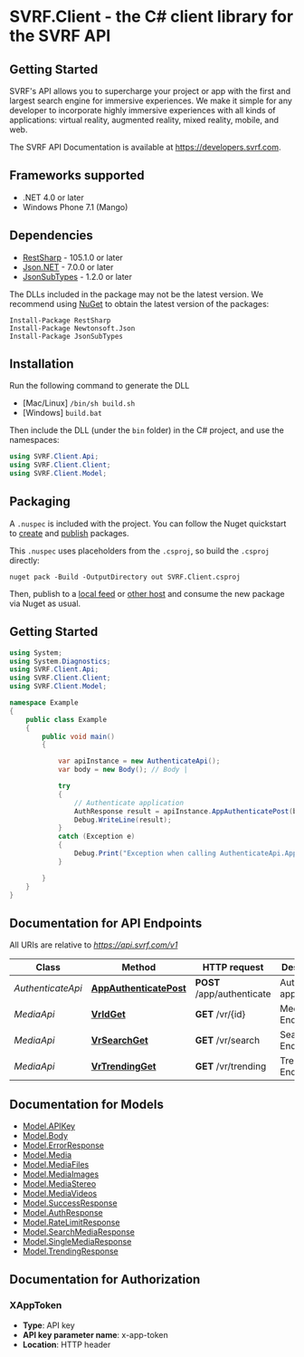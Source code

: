 # SVRF.Client - the C# client library for the SVRF API

## Getting Started

SVRF's API allows you to supercharge your project or app with the first and largest search engine for immersive experiences. We make it simple for any developer to incorporate highly immersive experiences with all kinds of applications: virtual reality, augmented reality, mixed reality, mobile, and web.

The SVRF API Documentation is available at <https://developers.svrf.com>.

## Frameworks supported
- .NET 4.0 or later
- Windows Phone 7.1 (Mango)

## Dependencies
- [RestSharp](https://www.nuget.org/packages/RestSharp) - 105.1.0 or later
- [Json.NET](https://www.nuget.org/packages/Newtonsoft.Json/) - 7.0.0 or later
- [JsonSubTypes](https://www.nuget.org/packages/JsonSubTypes/) - 1.2.0 or later

The DLLs included in the package may not be the latest version. We recommend using [NuGet](https://docs.nuget.org/consume/installing-nuget) to obtain the latest version of the packages:
```
Install-Package RestSharp
Install-Package Newtonsoft.Json
Install-Package JsonSubTypes
```

## Installation
Run the following command to generate the DLL
- [Mac/Linux] `/bin/sh build.sh`
- [Windows] `build.bat`

Then include the DLL (under the `bin` folder) in the C# project, and use the namespaces:
```csharp
using SVRF.Client.Api;
using SVRF.Client.Client;
using SVRF.Client.Model;
```

## Packaging

A `.nuspec` is included with the project. You can follow the Nuget quickstart to [create](https://docs.microsoft.com/en-us/nuget/quickstart/create-and-publish-a-package#create-the-package) and [publish](https://docs.microsoft.com/en-us/nuget/quickstart/create-and-publish-a-package#publish-the-package) packages.

This `.nuspec` uses placeholders from the `.csproj`, so build the `.csproj` directly:

```
nuget pack -Build -OutputDirectory out SVRF.Client.csproj
```

Then, publish to a [local feed](https://docs.microsoft.com/en-us/nuget/hosting-packages/local-feeds) or [other host](https://docs.microsoft.com/en-us/nuget/hosting-packages/overview) and consume the new package via Nuget as usual.


## Getting Started

```csharp
using System;
using System.Diagnostics;
using SVRF.Client.Api;
using SVRF.Client.Client;
using SVRF.Client.Model;

namespace Example
{
    public class Example
    {
        public void main()
        {

            var apiInstance = new AuthenticateApi();
            var body = new Body(); // Body | 

            try
            {
                // Authenticate application
                AuthResponse result = apiInstance.AppAuthenticatePost(body);
                Debug.WriteLine(result);
            }
            catch (Exception e)
            {
                Debug.Print("Exception when calling AuthenticateApi.AppAuthenticatePost: " + e.Message );
            }

        }
    }
}
```

## Documentation for API Endpoints

All URIs are relative to *https://api.svrf.com/v1*

Class | Method | HTTP request | Description
------------ | ------------- | ------------- | -------------
*AuthenticateApi* | [**AppAuthenticatePost**](docs/AuthenticateApi.md#appauthenticatepost) | **POST** /app/authenticate | Authenticate application
*MediaApi* | [**VrIdGet**](docs/MediaApi.md#vridget) | **GET** /vr/{id} | Media by ID Endpoint
*MediaApi* | [**VrSearchGet**](docs/MediaApi.md#vrsearchget) | **GET** /vr/search | Search Endpoint
*MediaApi* | [**VrTrendingGet**](docs/MediaApi.md#vrtrendingget) | **GET** /vr/trending | Trending Endpoint


## Documentation for Models

 - [Model.APIKey](docs/APIKey.md)
 - [Model.Body](docs/Body.md)
 - [Model.ErrorResponse](docs/ErrorResponse.md)
 - [Model.Media](docs/Media.md)
 - [Model.MediaFiles](docs/MediaFiles.md)
 - [Model.MediaImages](docs/MediaImages.md)
 - [Model.MediaStereo](docs/MediaStereo.md)
 - [Model.MediaVideos](docs/MediaVideos.md)
 - [Model.SuccessResponse](docs/SuccessResponse.md)
 - [Model.AuthResponse](docs/AuthResponse.md)
 - [Model.RateLimitResponse](docs/RateLimitResponse.md)
 - [Model.SearchMediaResponse](docs/SearchMediaResponse.md)
 - [Model.SingleMediaResponse](docs/SingleMediaResponse.md)
 - [Model.TrendingResponse](docs/TrendingResponse.md)


## Documentation for Authorization


### XAppToken

- **Type**: API key
- **API key parameter name**: x-app-token
- **Location**: HTTP header

